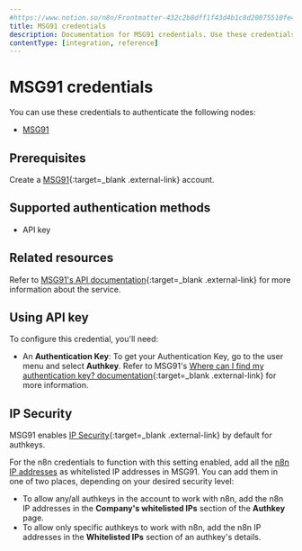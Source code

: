 ```yaml
---
#https://www.notion.so/n8n/Frontmatter-432c2b8dff1f43d4b1c8d20075510fe4
title: MSG91 credentials
description: Documentation for MSG91 credentials. Use these credentials to authenticate MSG91 in n8n, a workflow automation platform.
contentType: [integration, reference]
---
```


# MSG91 credentials

You can use these credentials to authenticate the following nodes:

- [MSG91](/integrations/builtin/app-nodes/n8n-nodes-base.msg91.md)

## Prerequisites

Create a [MSG91](https://msg91.com/){:target=_blank .external-link} account.

## Supported authentication methods

- API key

## Related resources

Refer to [MSG91's API documentation](https://docs.msg91.com/overview){:target=_blank .external-link} for more information about the service.

## Using API key

To configure this credential, you'll need:

- An **Authentication Key**: To get your Authentication Key, go to the user menu and select **Authkey**. Refer to MSG91's [Where can I find my authentication key? documentation](https://msg91.com/help/where-can-i-find-my-authentication-key){:target=_blank .external-link} for more information.

## IP Security

MSG91 enables [IP Security](https://msg91.com/help/api/what-do-you-mean-by-api-security-1){:target=_blank .external-link} by default for authkeys.

For the n8n credentials to function with this setting enabled, add all the [n8n IP addresses](/manage-cloud/cloud-ip.md) as whitelisted IP addresses in MSG91. You can add them in one of two places, depending on your desired security level:

- To allow any/all authkeys in the account to work with n8n, add the n8n IP addresses in the **Company's whitelisted IPs** section of the **Authkey** page.
- To allow only specific authkeys to work with n8n, add the n8n IP addresses in the **Whitelisted IPs** section of an authkey's details.

